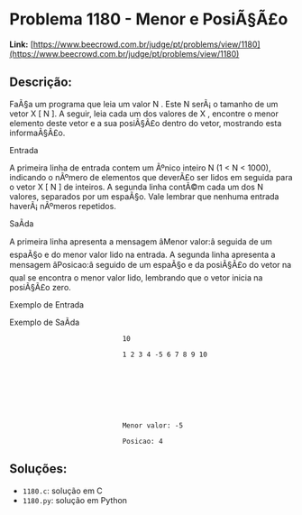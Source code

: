 # Problema 1180 - Menor e PosiÃ§Ã£o

**Link:** [https://www.beecrowd.com.br/judge/pt/problems/view/1180](https://www.beecrowd.com.br/judge/pt/problems/view/1180)

## Descrição:
FaÃ§a um programa que leia um valor 
N
. Este 
N 
serÃ¡ o tamanho de um vetor 
X
[
N
]. A seguir, leia cada um dos valores de 
X
, encontre o menor elemento deste vetor e a sua posiÃ§Ã£o dentro do vetor, mostrando esta informaÃ§Ã£o.




Entrada




A primeira linha de entrada contem um Ãºnico inteiro 
N 
(1 < 
N 
< 1000), indicando o nÃºmero de elementos que deverÃ£o ser lidos em seguida para o vetor 
X
[
N
] de inteiros. A segunda linha contÃ©m cada um dos 
N 
valores, separados por um espaÃ§o. Vale lembrar que nenhuma entrada haverÃ¡ nÃºmeros repetidos.




SaÃ­da




A primeira linha apresenta a mensagem âMenor valor:â seguida de um espaÃ§o e do menor valor lido na entrada. A segunda linha apresenta a mensagem âPosicao:â seguido de um espaÃ§o e da posiÃ§Ã£o do vetor na qual se encontra o menor valor lido, lembrando que o vetor inicia na posiÃ§Ã£o zero.












Exemplo de Entrada


Exemplo de SaÃ­da













                                10

                                1 2 3 4 -5 6 7 8 9 10
                            







                                Menor valor: -5

                                Posicao: 4

## Soluções:
- `1180.c`: solução em C
- `1180.py`: solução em Python

